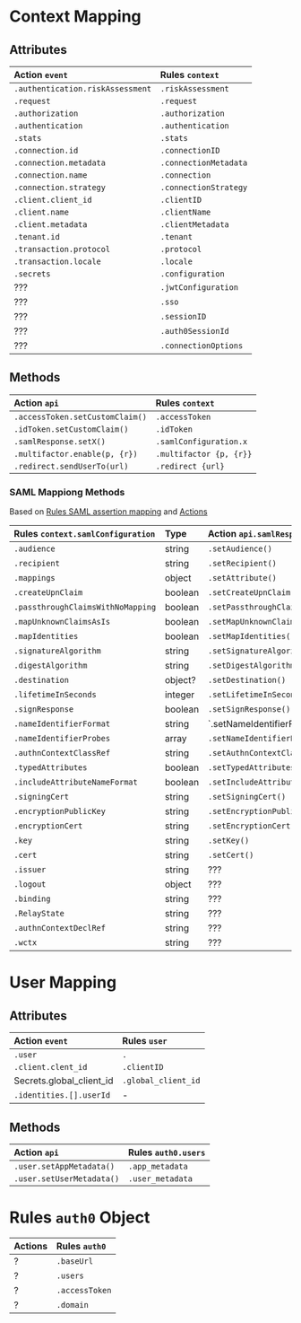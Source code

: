 # Context Mapping

## Attributes

| Action `event`                   | Rules `context`       |
|:---------------------------------|:----------------------|
| `.authentication.riskAssessment` | `.riskAssessment`     |
| `.request`                       | `.request`            |
| `.authorization`                 | `.authorization`      |
| `.authentication`                | `.authentication`     |
| `.stats`                         | `.stats`              |
| `.connection.id`                 | `.connectionID`       |
| `.connection.metadata`           | `.connectionMetadata` |
| `.connection.name`               | `.connection`         |
| `.connection.strategy`           | `.connectionStrategy` |
| `.client.client_id`              | `.clientID`           |
| `.client.name`                   | `.clientName`         |
| `.client.metadata`               | `.clientMetadata`     |
| `.tenant.id`                     | `.tenant`             |
| `.transaction.protocol`          | `.protocol`           |           
| `.transaction.locale`            | `.locale`             |
| `.secrets`                       | `.configuration`      |
| ???                              | `.jwtConfiguration`   |
| ???                              | `.sso`                |
| ???                              | `.sessionID`          |
| ???                              | `.auth0SessionId`     |
| ???                              | `.connectionOptions`  |

## Methods

| Action `api`                    | Rules `context`         |
|:--------------------------------|:------------------------|
| `.accessToken.setCustomClaim()` | `.accessToken`          |
| `.idToken.setCustomClaim()`     | `.idToken`              |
| `.samlResponse.setX()`          | `.samlConfiguration.x`  |
| `.multifactor.enable(p, {r})`   | `.multifactor {p, {r}}` | 
| `.redirect.sendUserTo(url)`     | `.redirect {url}`       |

### SAML Mappiong Methods

Based
on [Rules SAML assertion mapping](https://auth0.com/docs/authenticate/protocols/saml/saml-configuration/customize-saml-assertions)
and
[Actions](https://auth0.com/docs/customize/actions/flows-and-triggers/login-flow/api-object)

| Rules `context.samlConfiguration` | Type    | Action `api.samlResponse`              |
|:----------------------------------|:--------|:---------------------------------------|
| `.audience`                       | string  | `.setAudience()`                       | 
| `.recipient`                      | string  | `.setRecipient()`                      | 
| `.mappings`                       | object  | `.setAttribute()`                      | 
| `.createUpnClaim`                 | boolean | `.setCreateUpnClaim()`                 | 
| `.passthroughClaimsWithNoMapping` | boolean | `.setPassthroughClaimsWithNoMapping()` | 
| `.mapUnknownClaimsAsIs`           | boolean | `.setMapUnknownClaimsAsIs()`           | 
| `.mapIdentities`                  | boolean | `.setMapIdentities()`                  | 
| `.signatureAlgorithm`             | string  | `.setSignatureAlgorithm()`             | 
| `.digestAlgorithm`                | string  | `.setDigestAlgorithm()`                | 
| `.destination`                    | object? | `.setDestination()`                    | 
| `.lifetimeInSeconds`              | integer | `.setLifetimeInSeconds()`              | 
| `.signResponse`                   | boolean | `.setSignResponse()`                   | 
| `.nameIdentifierFormat`           | string  | `.setNameIdentifierFormat()            | 
| `.nameIdentifierProbes`           | array   | `.setNameIdentifierProbes()`           | 
| `.authnContextClassRef`           | string  | `.setAuthnContextClassRef()`           | 
| `.typedAttributes`                | boolean | `.setTypedAttributes()`                | 
| `.includeAttributeNameFormat`     | boolean | `.setIncludeAttributeNameFormat()`     | 
| `.signingCert`                    | string  | `.setSigningCert()`                    |  
| `.encryptionPublicKey`            | string  | `.setEncryptionPublicKey()`            |  
| `.encryptionCert`                 | string  | `.setEncryptionCert()`                 |  
| `.key`                            | string  | `.setKey()`                            |  
| `.cert`                           | string  | `.setCert()`                           |  
| `.issuer`                         | string  | ???                                    | 
| `.logout`                         | object  | ???                                    | 
| `.binding`                        | string  | ???                                    | 
| `.RelayState`                     | string  | ???                                    |
| `.authnContextDeclRef`            | string  | ???                                    | 
| `.wctx`                           | string  | ???                                    | 

# User Mapping

## Attributes

| Action `event`           | Rules `user`        |
|:-------------------------|:--------------------|
| `.user`                  | `.`                 |
| `.client.clent_id`       | `.clientID`         |
| Secrets.global_client_id | `.global_client_id` |
| `.identities.[].userId`  | -                   | 

## Methods

| Action `api`              | Rules `auth0.users` |
|:--------------------------|:--------------------|
| `.user.setAppMetadata()`  | `.app_metadata`     |
| `.user.setUserMetadata()` | `.user_metadata`    |

# Rules `auth0` Object

| Actions | Rules `auth0`  |
|:--------|:---------------|
| ?       | `.baseUrl`     |
| ?       | `.users`       |
| ?       | `.accessToken` |
| ?       | `.domain`      |